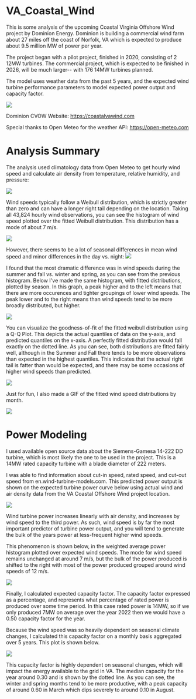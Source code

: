 # VA_Coastal_Wind

This is some analysis of the upcoming Coastal Virginia Offshore Wind project by Dominion Energy. Dominion is building a commercial wind farm about 27 miles off the coast of Norfolk, VA which is expected to produce about 9.5 million MW of power per year.

The project began with a pilot project, finished in 2020, consisting of 2 12MW turbines. The commercial project, which is expected to be finished in 2026, will be much larger-- with 176 14MW turbines planned.

The model uses weather data from the past 5 years, and the expected wind turbine performance parameters to model expected power output and capacity factor.

![](./images/public/coastal_power_graphic.png)

Dominion CVOW Website: <https://coastalvawind.com>

Special thanks to Open Meteo for the weather API: <https://open-meteo.com>

# Analysis Summary

The analysis used climatology data from Open Meteo to get hourly wind speed and calculate air density from temperature, relative humidity, and pressure:

![](./images/tile_weather.png)

Wind speeds typically follow a Weibull distribution, which is strictly greater than zero and can have a longer right tail depending on the location.  Taking all 43,824 hourly wind observations, you can see the histogram of wind speed plotted over the fitted Weibull distribution. This distribution has a mode of about 7 m/s.

![](./images/all_fitted_over_hist.png)

However, there seems to be a lot of seasonal differences in mean wind speed and minor differences in the day vs. night:
![](./images/monthly_wind_speed.png)

I found that the most dramatic difference was in wind speeds during the summer and fall vs. winter and spring, as you can see from the previous histogram.  Below I've made the same histogram, with fitted distributions, plotted by season. In this graph, a peak higher and to the left means that there are more occurences and tighter groupings of lower wind speeds.  The peak lower and to the right means than wind speeds tend to be more broadly distributed, but higher.

![](./images/season_distribution_hist.png)

You can visualize the goodness-of-fit of the fitted weibull distribution using a Q-Q Plot. This depicts the actual quantiles of data on the y-axis, and predicted quantiles on the x-axis. A perfectly fitted distribution would fall exactly on the dotted line.  As you can see, both distributions are fitted fairly well, although in the Summer and Fall there tends to be more observations than expected in the highest quantiles.  This indicates that the actual right tail is fatter than would be expected, and there may be some occasions of higher wind speeds than predicted.

![](./images/qq_season_group.png)

Just for fun, I also made a GIF of the fitted wind speed distributions by month.

![](./images/wind_speed_distribution_by_month.gif)

# Power Modeling

I used available open source data about the Siemens-Gamesa 14-222 DD turbine, which is most likely the one to be used in the project. This is a 14MW rated capacity turbine with a blade diameter of 222 meters.

I was able to find information about cut-in speed, rated speed, and cut-out speed from en.wind-turbine-models.com.  This predicted power output is shown on the expected turbine power curve below using actual wind and air density data from the VA Coastal Offshore Wind project location.

![](./images/turbine_power_curve.png)

Wind turbine power increases linearly with air density, and increases by wind speed to the third power.  As such, wind speed is by far the most important predictor of turbine power output, and you will tend to generate the bulk of the years power at less-frequent higher wind speeds.

This phenomenon is shown below, in the weighted average power histogram plotted over expected wind speeds.  The mode for wind speed remains unchanged at around 7 m/s, but the bulk of the power produced is shifted to the right with most of the power produced grouped around wind speeds of 12 m/s.

![](./images/weighted_average_power_and_wind.png)

Finally, I calculated expected capacity factor.  The capacity factor expressed as a percentage, and represents what percentage of rated power is produced over some time period.  In this case rated power is 14MW, so if we only produced 7MW on average over the year 2022 then we would have a 0.50 capacity factor for the year.

Because the wind speed was so heavily dependent on seasonal climate changes, I calculated this capacity factor on a monthly basis aggregated over 5 years.  This plot is shown below.

![](./images/capacity_factor_montly.png)

This capacity factor is highly dependent on seasonal changes, which will impact the energy available to the grid in VA.  The median capacity for the year around 0.30 and is shown by the dotted line.  As you can see, the winter and spring months tend to be more productive, with a peak capacity of around 0.60 in March which dips severely to around 0.10 in August.


